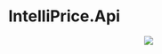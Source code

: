 # IntelliPrice.Api
<p align="center">
  <img src="https://user-images.githubusercontent.com/76453820/183370603-d0b8e70b-0422-4855-b6e4-2dd74b246ac9.png">
</p>
